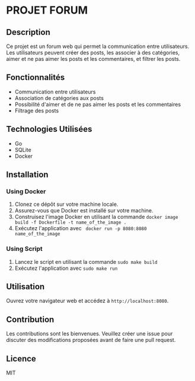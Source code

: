 # PROJET FORUM

## Description

Ce projet est un forum web qui permet la communication entre utilisateurs. Les utilisateurs peuvent créer des posts, les associer à des catégories, aimer et ne pas aimer les posts et les commentaires, et filtrer les posts.

## Fonctionnalités

- Communication entre utilisateurs
- Association de catégories aux posts
- Possibilité d'aimer et de ne pas aimer les posts et les commentaires
- Filtrage des posts

## Technologies Utilisées

- Go
- SQLite
- Docker

## Installation

### Using Docker

1. Clonez ce dépôt sur votre machine locale.
2. Assurez-vous que Docker est installé sur votre machine.
3. Construisez l'image Docker en utilisant la commande `docker image build -f Dockerfile -t name_of_the_image .`
4. Exécutez l'application avec ` docker run -p 8080:8080 name_of_the_image`

### Using Script

1. Lancez le script en utilisant la commande ` sudo make build `
2. Exécutez l'application avec ` sudo make run `

## Utilisation

Ouvrez votre navigateur web et accédez à `http://localhost:8080`.

## Contribution

Les contributions sont les bienvenues. Veuillez créer une issue pour discuter des modifications proposées avant de faire une pull request.

## Licence

MIT
